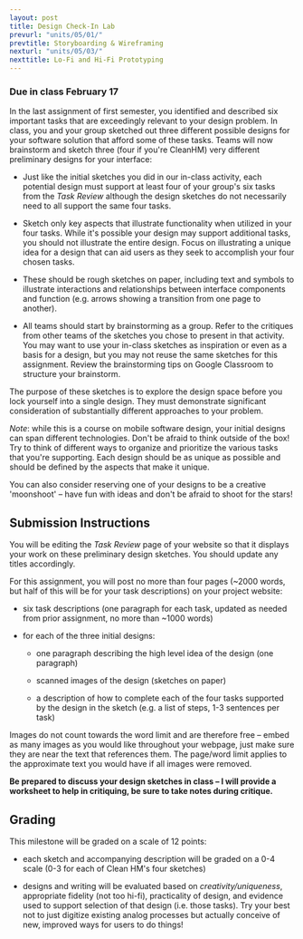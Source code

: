 ```yaml
---
layout: post
title: Design Check-In Lab
prevurl: "units/05/01/"
prevtitle: Storyboarding & Wireframing
nexturl: "units/05/03/"
nexttitle: Lo-Fi and Hi-Fi Prototyping
---
```


### Due in class February 17

In the last assignment of first semester, you identified and described six important tasks that are exceedingly relevant to your design problem. In class, you and your group sketched out three different possible designs for your software solution that afford some of these tasks. Teams will now brainstorm and sketch three (four if you're CleanHM) very different preliminary designs for your interface:
  
  - Just like the initial sketches you did in our in-class activity, each potential design must support at least four of your group's six tasks from the _Task Review_ although the design sketches do not necessarily need to all support the same four tasks.
  
  - Sketch only key aspects that illustrate functionality when utilized in your four tasks. While it's possible your design may support additional tasks, you should not illustrate the entire design. Focus on illustrating a unique idea for a design that can aid users as they seek to accomplish your four chosen tasks.
  
  - These should be rough sketches on paper, including text and symbols to illustrate interactions and relationships between interface components and function (e.g. arrows showing a transition from one page to another).
  
  - All teams should start by brainstorming as a group. Refer to the critiques from other teams of the sketches you chose to present in that activity. You may want to use your in-class sketches as inspiration or even as a basis for a design, but you may not reuse the same sketches for this assignment. Review the brainstorming tips on Google Classroom to structure your brainstorm.
  
The purpose of these sketches is to explore the design space before you lock yourself into a single design. They must demonstrate significant consideration of substantially different approaches to your problem.

_Note_: while this is a course on mobile software design, your initial designs can span different technologies. Don't be afraid to think outside of the box! Try to think of different ways to organize and prioritize the various tasks that you're supporting. Each design should be as unique as possible and should be defined by the aspects that make it unique.

You can also consider reserving one of your designs to be a creative 'moonshoot' – have fun with ideas and don't be afraid to shoot for the stars!

## Submission Instructions

You will be editing the _Task Review_ page of your website so that it displays your work on these preliminary design sketches. You should update any titles accordingly. 

For this assignment, you will post no more than four pages (~2000 words, but half of this will be for your task descriptions) on your project website:

  - six task descriptions (one paragraph for each task, updated as needed from prior assignment, no more than ~1000 words)
  
  - for each of the three initial designs:
    
    - one paragraph describing the high level idea of the design (one paragraph)
    
    - scanned images of the design (sketches on paper)
    
    - a description of how to complete each of the four tasks supported by the design in the sketch (e.g. a list of steps, 1-3 sentences per task)
    
Images do not count towards the word limit and are therefore free – embed as many images as you would like throughout your webpage, just make sure they are near the text that references them. The page/word limit applies to the approximate text you would have if all images were removed.

**Be prepared to discuss your design sketches in class – I will provide a worksheet to help in critiquing, be sure to take notes during critique.**

## Grading

This milestone will be graded on a scale of 12 points:

  - each sketch and accompanying description will be graded on a 0-4 scale (0-3 for each of Clean HM's four sketches)
  
  - designs and writing will be evaluated based on _creativity/uniqueness_, appropriate fidelity (not too hi-fi), practicality of design, and evidence used to support selection of that design (i.e. those tasks). Try your best not to just digitize existing analog processes but actually conceive of new, improved ways for users to do things!
